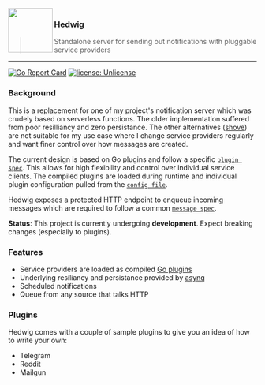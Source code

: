<img align="left" src="https://i.imgur.com/fquebpE.png" width="90" height="90">

### Hedwig

> Standalone server for sending out notifications with pluggable service providers

---

[![Go Report Card](https://goreportcard.com/badge/github.com/kamikazechaser/hedwig)](https://goreportcard.com/report/github.com/kamikazechaser/hedwig)
[![license: Unlicense](https://img.shields.io/badge/license-Unlicense-brightgreen)](https://opensource.org/licenses/Unlicense)

### Background

This is a replacement for one of my project's notification server which was crudely based on serverless functions. The older implementation suffered from poor resilliancy and zero persistance. The other alternatives ([shove](https://github.com/pennersr/shove)) are not suitable for my use case where I change service providers regularly and want finer control over how messages are created.

The current design is based on Go plugins and follow a specific [`plugin spec`](https://github.com/kamikazechaser/hedwig/blob/master/internal/svcplugin/svcplugin.go). This allows for high flexibility and control over individual service clients. The compiled plugins are loaded during runtime and individual plugin configuration pulled from the [`config file`](https://github.com/kamikazechaser/hedwig/blob/master/config.example.json).

Hedwig exposes a protected HTTP endpoint to enqueue incoming messages which are required to follow a common [`message spec`](https://github.com/kamikazechaser/hedwig/blob/master/internal/message/message.go).

**Status**: This project is currently undergoing **development**. Expect breaking changes (especially to plugins).

### Features

- Service providers are loaded as compiled [Go plugins](https://pkg.go.dev/plugin)
- Underlying resiliancy and persistance provided by [asynq](https://github.com/hibiken/asynq)
- Scheduled notifications
- Queue from any source that talks HTTP

### Plugins

Hedwig comes with a couple of sample plugins to give you an idea of how to write your own:

- Telegram
- Reddit
- Mailgun
